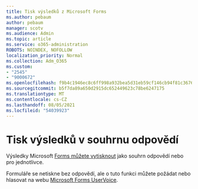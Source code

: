 ```yaml
---
title: Tisk výsledků z Microsoft Forms
ms.author: pebaum
author: pebaum
manager: scotv
ms.audience: Admin
ms.topic: article
ms.service: o365-administration
ROBOTS: NOINDEX, NOFOLLOW
localization_priority: Normal
ms.collection: Adm_O365
ms.custom:
- "2545"
- "9000672"
ms.openlocfilehash: f9b4c1946ec8c6ff998a932bea5d31eb59cf146cb94f81c3676ccf25eebf9e33
ms.sourcegitcommit: b5f7da89a650d2915dc652449623c78be6247175
ms.translationtype: MT
ms.contentlocale: cs-CZ
ms.lasthandoff: 08/05/2021
ms.locfileid: "54039923"
---
```

# <a name="print-results-in-a-summary-of-responses"></a>Tisk výsledků v souhrnu odpovědí

Výsledky Microsoft [Forms můžete vytisknout](https://support.office.com/article/print-a-form-22100b98-ba3c-41c1-9513-f76caca664fc) jako souhrn odpovědí nebo pro jednotlivce. 

Formuláře se netiskne bez odpovědí, ale o tuto funkci můžete požádat nebo hlasovat na webu [Microsoft Forms UserVoice](https://microsoftforms.uservoice.com/forums/386451-welcome-to-microsoft-forms-suggestion-box).
